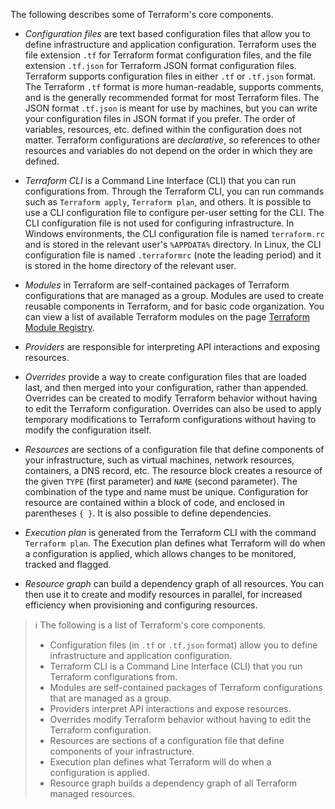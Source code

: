 The following describes some of Terraform's core components.

- *Configuration files* are text based configuration files that allow you to define infrastructure and application configuration. Terraform uses the file extension `.tf` for Terraform format configuration files, and the file extension `.tf.json` for Terraform JSON format configuration files. Terraform supports configuration files in either `.tf` or `.tf.json` format. The Terraform `.tf` format is more human-readable, supports comments, and is the generally recommended format for most Terraform files. The JSON format `.tf.json` is meant for use by machines, but you can write your configuration files in JSON format if you prefer. The order of variables, resources, etc. defined within the configuration does not matter. Terraform configurations are *declarative*, so references to other resources and variables do not depend on the order in which they are defined.

- *Terraform CLI* is a Command Line Interface (CLI) that you can run configurations from. Through the Terraform CLI, you can run commands such as `Terraform apply`, `Terraform plan`, and others. It is possible to use a CLI configuration file to configure per-user setting for the CLI. The CLI configuration file is not used for configuring infrastructure. In Windows environments, the CLI configuration file is named `terraform.rc` and is stored in the relevant user's `%APPDATA%` directory. In Linux, the CLI configuration file is named `.terraformrc` (note the leading period) and it is stored in the home directory of the relevant user.

- *Modules* in Terraform are self-contained packages of Terraform configurations that are managed as a group. Modules are used to create reusable components in Terraform, and for basic code organization. You can view a list of available Terraform modules on the page [Terraform Module Registry](https://registry.terraform.io/browse?provider=azurerm).

- *Providers* are responsible for interpreting API interactions and exposing resources.

- *Overrides* provide a way to create configuration files that are loaded last, and then merged into your configuration, rather than appended. Overrides can be created to modify Terraform behavior without having to edit the Terraform configuration. Overrides can also be used to apply temporary modifications to Terraform configurations without having to modify the configuration itself.

- *Resources* are sections of a configuration file that define components of your infrastructure, such as virtual machines, network resources, containers, a DNS record, etc. The resource block creates a resource of the given `TYPE` (first parameter) and `NAME` (second parameter). The combination of the type and name must be unique. Configuration for resource are contained within a block of code, and enclosed in parentheses `{ }`. It is also possible to define dependencies.

- *Execution plan* is generated from the Terraform CLI with the command `Terraform plan`. The Execution plan defines what Terraform will do when a configuration is applied, which allows changes to be monitored, tracked and flagged.

- *Resource graph* can build a dependency graph of all resources. You can then use it to create and modify resources in parallel, for increased efficiency when provisioning and configuring resources.

> :information_source:  The following is a list of Terraform's core components.
>
> - Configuration files (in `.tf` or `.tf.json` format) allow you to define infrastructure and application configuration.
> - Terraform CLI is a Command Line Interface (CLI) that you run Terraform configurations from.
> - Modules are self-contained packages of Terraform configurations that are managed as a group.
> - Providers interpret API interactions and expose resources.
> - Overrides modify Terraform behavior without having to edit the Terraform configuration.
> - Resources are sections of a configuration file that define components of your infrastructure.
> - Execution plan defines what Terraform will do when a configuration is applied.
> - Resource graph builds a dependency graph of all Terraform managed resources.
